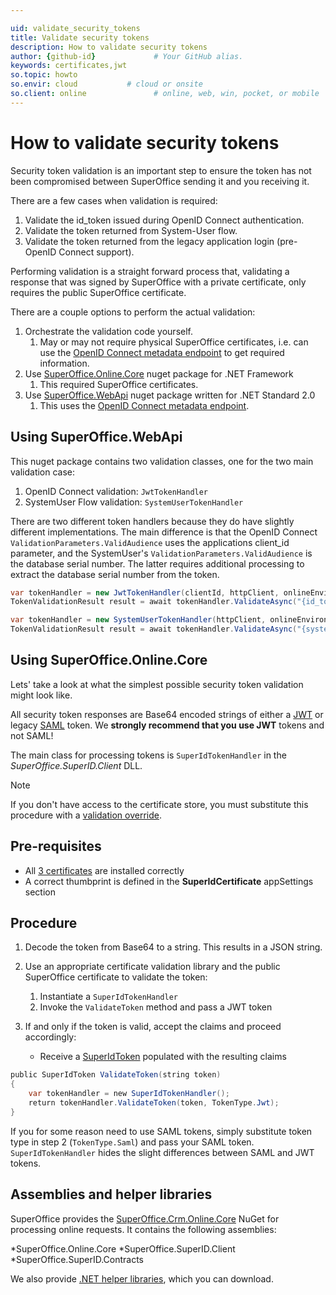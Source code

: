 ```yaml
---

uid: validate_security_tokens       
title: Validate security tokens
description: How to validate security tokens
author: {github-id}             # Your GitHub alias.
keywords: certificates,jwt
so.topic: howto           
so.envir: cloud           # cloud or onsite
so.client: online               # online, web, win, pocket, or mobile
---
```


# How to validate security tokens

Security token validation is an important step to ensure the token has not been compromised between SuperOffice sending it and you receiving it.

There are a few cases when validation is required:

1. Validate the id_token issued during OpenID Connect authentication.
2. Validate the token returned from System-User flow.
3. Validate the token returned from the legacy application login (pre-OpenID Connect support).

Performing validation is a straight forward process that, validating a response that was signed by SuperOffice with a private certificate, only requires the public SuperOffice certificate.

There are a couple options to perform the actual validation:

1. Orchestrate the validation code yourself.
   1. May or may not require physical SuperOffice certificates, i.e. can use the [OpenID Connect metadata endpoint][8] to get required information.
2. Use [SuperOffice.Online.Core][6] nuget package for .NET Framework
   1. This required SuperOffice certificates.
3. Use [SuperOffice.WebApi][9] nuget package written for .NET Standard 2.0
   1. This uses the [OpenID Connect metadata endpoint][8].

## Using SuperOffice.WebApi

This nuget package contains two validation classes, one for the two main validation case:

1. OpenID Connect validation: `JwtTokenHandler`
2. SystemUser Flow validation: `SystemUserTokenHandler`

There are two different token handlers because they do have slightly different implementations. The main difference is that the OpenID Connect `ValidationParameters.ValidAudience` uses the applications client_id parameter, and the SystemUser's `ValidationParameters.ValidAudience` is the database serial number. The latter requires additional processing to extract the database serial number from the token.

```csharp
var tokenHandler = new JwtTokenHandler(clientId, httpClient, onlineEnvironment);
TokenValidationResult result = await tokenHandler.ValidateAsync("{id_token}");

```

```csharp
var tokenHandler = new SystemUserTokenHandler(httpClient, onlineEnvironment);
TokenValidationResult result = await tokenHandler.ValidateAsync("{system_user_result}");

```

## Using SuperOffice.Online.Core

Lets' take a look at what the simplest possible security token validation might look like.

All security token responses are Base64 encoded strings of either a [JWT][2] or legacy [SAML][1] token. We **strongly recommend that you use JWT** tokens and not SAML!

The main class for processing tokens is `SuperIdTokenHandler` in the *SuperOffice.SuperID.Client* DLL.

> [!NOTE]
> If you don't have access to the certificate store, you must substitute this procedure with a [validation override][3].

## Pre-requisites

* All [3 certificates][4] are installed correctly
* A correct thumbprint is defined in the **SuperIdCertificate** appSettings section

## Procedure

1. Decode the token from Base64 to a string. This results in a JSON string.

2. Use an appropriate certificate validation library and the public SuperOffice certificate to validate the token:

    1. Instantiate a `SuperIdTokenHandler`
    2. Invoke the `ValidateToken` method and pass a JWT token

3. If and only if the token is valid, accept the claims and proceed accordingly:

    * Receive a [SuperIdToken][5] populated with the resulting claims

```csharp
public SuperIdToken ValidateToken(string token)
{
    var tokenHandler = new SuperIdTokenHandler();
    return tokenHandler.ValidateToken(token, TokenType.Jwt);
}
```

If you for some reason need to use SAML tokens, simply substitute token type in step 2 (`TokenType.Saml`) and pass your SAML token. `SuperIdTokenHandler` hides the slight differences between SAML and JWT tokens.

## Assemblies and helper libraries

SuperOffice provides the [SuperOffice.Crm.Online.Core][6] NuGet for processing online requests. It contains the following assemblies:

*SuperOffice.Online.Core
*SuperOffice.SuperID.Client
*SuperOffice.SuperID.Contracts

We also provide [.NET helper libraries][7], which you can download.

<!-- Referenced links -->
[1]: http://saml.xml.org/saml-specifications
[2]: https://tools.ietf.org/html/rfc7519
[3]: ../online/certificates/override-resolver.md
[4]: ../online/certificates/index.md
[5]: superid-token.md
[6]: https://www.nuget.org/packages/SuperOffice.Crm.Online.Core
[7]: ../../assets/downloads.md
[8]: ../online/oidc/metadata-document.md
[9]: https://www.nuget.org/packages/SuperOffice.WebApi

